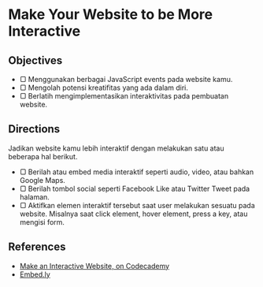 # Make Your Website to be More Interactive

## Objectives

- ▢ Menggunakan berbagai JavaScript events pada website kamu.
- ▢ Mengolah potensi kreatifitas yang ada dalam diri.
- ▢ Berlatih mengimplementasikan interaktivitas pada pembuatan website.

## Directions

Jadikan website kamu lebih interaktif dengan melakukan satu atau beberapa hal berikut.

- ▢ Berilah atau embed media interaktif seperti audio, video, atau bahkan Google Maps.
- ▢ Berilah tombol social seperti Facebook Like atau Twitter Tweet pada halaman.
- ▢ Aktifkan elemen interaktif tersebut saat user melakukan sesuatu pada website. Misalnya saat click element, hover element, press a key, atau mengisi form.

## References

- [Make an Interactive Website, on Codecademy](https://www.codecademy.com/skills/make-an-interactive-website)
- [Embed.ly](http://embed.ly)
